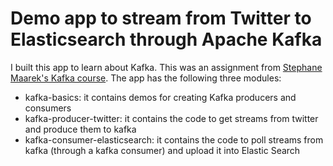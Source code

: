 # Demo app to stream from Twitter to Elasticsearch through Apache Kafka

I built this app to learn about Kafka. This was an assignment from [Stephane Maarek's Kafka course](https://www.linkedin.com/learning/learn-apache-kafka-for-beginners/kafka-connect-introduction). 
The app has the following three modules:
- kafka-basics: it contains demos for creating Kafka producers and consumers
- kafka-producer-twitter: it contains the code to get streams from twitter and produce them to kafka
- kafka-consumer-elasticsearch: it contains the code to poll streams from kafka (through a kafka consumer) and upload it into Elastic Search